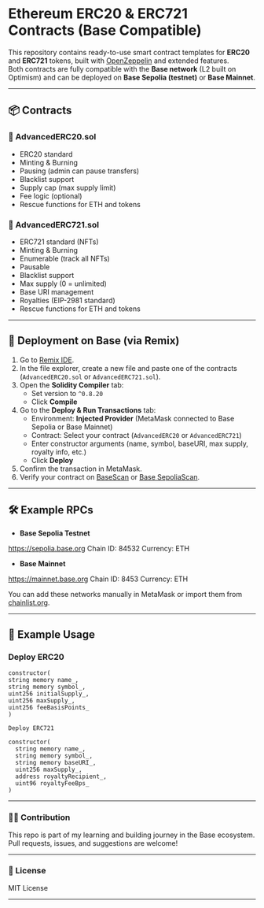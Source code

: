 # Ethereum ERC20 & ERC721 Contracts (Base Compatible)

This repository contains ready-to-use smart contract templates for **ERC20** and **ERC721** tokens, built with [OpenZeppelin](https://openzeppelin.com/contracts/) and extended features.  
Both contracts are fully compatible with the **Base network** (L2 built on Optimism) and can be deployed on **Base Sepolia (testnet)** or **Base Mainnet**.

---

## 📦 Contracts

### 🔹 AdvancedERC20.sol
- ERC20 standard
- Minting & Burning
- Pausing (admin can pause transfers)
- Blacklist support
- Supply cap (max supply limit)
- Fee logic (optional)
- Rescue functions for ETH and tokens

### 🔹 AdvancedERC721.sol
- ERC721 standard (NFTs)
- Minting & Burning
- Enumerable (track all NFTs)
- Pausable
- Blacklist support
- Max supply (0 = unlimited)
- Base URI management
- Royalties (EIP-2981 standard)
- Rescue functions for ETH and tokens

---

## 🚀 Deployment on Base (via Remix)

1. Go to [Remix IDE](https://remix.ethereum.org).
2. In the file explorer, create a new file and paste one of the contracts (`AdvancedERC20.sol` or `AdvancedERC721.sol`).
3. Open the **Solidity Compiler** tab:
   - Set version to `^0.8.20`
   - Click **Compile**
4. Go to the **Deploy & Run Transactions** tab:
   - Environment: **Injected Provider** (MetaMask connected to Base Sepolia or Base Mainnet)
   - Contract: Select your contract (`AdvancedERC20` or `AdvancedERC721`)
   - Enter constructor arguments (name, symbol, baseURI, max supply, royalty info, etc.)
   - Click **Deploy**
5. Confirm the transaction in MetaMask.  
6. Verify your contract on [BaseScan](https://basescan.org) or [Base SepoliaScan](https://sepolia.basescan.org).

---

## 🛠️ Example RPCs

- **Base Sepolia Testnet**

https://sepolia.base.org Chain ID: 84532 Currency: ETH

- **Base Mainnet**

https://mainnet.base.org Chain ID: 8453 Currency: ETH

You can add these networks manually in MetaMask or import them from [chainlist.org](https://chainlist.org).

---

## 📖 Example Usage

### Deploy ERC20
```solidity
constructor(
string memory name_,
string memory symbol_,
uint256 initialSupply_,
uint256 maxSupply_,
uint256 feeBasisPoints_
)

Deploy ERC721

constructor(
  string memory name_,
  string memory symbol_,
  string memory baseURI_,
  uint256 maxSupply_,
  address royaltyRecipient_,
  uint96 royaltyFeeBps_
)
```

---

### 🧑‍💻 Contribution

This repo is part of my learning and building journey in the Base ecosystem.
Pull requests, issues, and suggestions are welcome!


---

### 📜 License

MIT License

---
